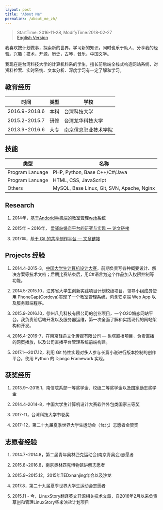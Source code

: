 ```yaml
---
layout: post
title: "About Me"
permalink: /about_me_zh/
---
```


> StartTime: 2016-11-28, ModifyTime:2018-02-27  
> [English Version](/about_me_en/)

我喜欢按计划做事，探索新的世界，学习新的知识，同时也乐于助人、分享我的经验。兴趣：技术，开源，历史，古琴，音乐，中国文学。

我现在是台湾科技大学的计算机科系的学生，擅长前后端全栈式构造网站系统，对资料检索、实时系统、文本分析、深度学习有一定了解和学习。

## 教育经历
|时间|类型|学校|
|-   |-     |-   |
|2016.9-2018.6|本科|台湾科技大学|
|2015.2-2015.7|研修|台湾龙华科技大学|
|2013.9-2016.6|大专|南京信息职业技术学院|

## 技能
|类型|名称|
|-   |-     |
|Program Lanuage|PHP, Python, Base C++/C#/Java|
|Program Lanuage|HTML, CSS, JavaScript|
|Others|MySQL, Base Linux, Git, SVN, Apache, Nginx|

## Research
1. 2014年，[基于Andorid手机端的教室管理web系统](../research/classrooms-query-web-system-based-on-android.pdf)

2. 2015年 ~ 2016年， [爱驿站婚恋平台的研究与实现 — 论文链接](../research/research-and-realization-of-ayizhan-marriage-platform.pdf)

3. 2017年，[基于 Git 的共享创作平台 — 文章链接](../research/weArt.pdf)

## Projects 经验
1. 2014.4-2015-3，[中国大学生计算机设计大赛](http://www.jsjds.org/Article_Class2.asp?ClassID=14)，前期负责写各种概要设计、解决方案等技术文档；后期比赛结束后，用C#语言为这个作品加入权限控制等功能。

2. 2014.5-2015.10，江苏省大学生创新实践项目计划校级项目，领导小组成员使用 PhoneGap(Cordova)实现了一个教室管理系统，包含安卓端 Web App 以及服务器端程序。

3. 2015.9-2016.10，徐州凡几科技有限公司的创业项目，一个O2O婚恋网站平台。我负责前后端开发以及服务器运维，第一次全面了解和实践现代的网站架构和开发。

4. 2016.4-2016-7，在南京轻舟文化传媒有限公司 — 象塔直播项目，负责直播的网页播放，以及公司直播平台管理系统前端构建。

5. 2017.1～2017.12，利用 Git 特性实现对多人参与长篇小说进行版本控制的创作平台，使用 Python 的 Django Framework 实现。

## 获奖经历
1. 2013.9～2015.1，南信院系部一等奖学金、校级二等奖学金以及国家励志奖学金

2. 2014.4-2014-8，中国大学生计算机设计大赛软件外包类国家三等奖

3. 2017-11，台湾科技大学书卷奖

4. 2017-12，第二十九届夏季世界大学生运动会（台北）志愿者金赞奖

## 志愿者经验
1. 2014.7~2014.8，第二届青年奥林匹克运动会(南京青奥会)志愿者

2. 2015.8~2016.8，南京奥林匹克博物馆讲解志愿者

3. 2015.9~2015.12，2015年TEDxnanjing年会以及沙龙

4. 2017.8，第二十九届夏季世界大学生运动会志愿者

5. 2015.11 - 今，LinuxStory翻译英文开源相关技术文章，自2016年2月以来负责草创和管理LinuxStory柴米油盐计划项目
